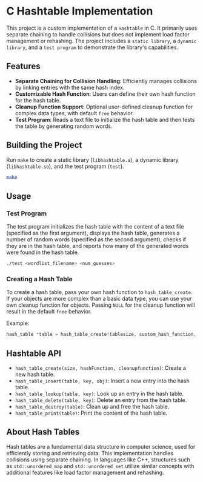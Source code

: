 # C Hashtable Implementation

This project is a custom implementation of a `Hashtable` in C. It primarily uses separate chaining to handle collisions but does not implement load factor management or rehashing. The project includes a `static library`, a `dynamic library`, and a `test program` to demonstrate the library's capabilities.

## Features

- **Separate Chaining for Collision Handling**: Efficiently manages collisions by linking entries with the same hash index.
- **Customizable Hash Function**: Users can define their own hash function for the hash table.
- **Cleanup Function Support**: Optional user-defined cleanup function for complex data types, with default `free` behavior.
- **Test Program**: Reads a text file to initialize the hash table and then tests the table by generating random words.

## Building the Project

Run `make` to create a static library (`libhashtable.a`), a dynamic library (`libhashtable.so`), and the test program (`test`).

```bash
make
```

## Usage

### Test Program

The test program initializes the hash table with the content of a text file (specified as the first argument), displays the hash table, generates a number of random words (specified as the second argument), checks if they are in the hash table, and reports how many of the generated words were found in the hash table.

```bash
./test <wordlist_filename> <num_guesses>
```

### Creating a Hash Table

To create a hash table, pass your own hash function to `hash_table_create`. If your objects are more complex than a basic data type, you can use your own cleanup function for objects. Passing `NULL` for the cleanup function will result in the default `free` behavior.

Example:
```c
hash_table *table = hash_table_create(tablesize, custom_hash_function, custom_cleanup_function);
```

## Hashtable API

- `hash_table_create(size, hashFunction, cleanupfunction)`: Create a new hash table.
- `hash_table_insert(table, key, obj)`: Insert a new entry into the hash table.
- `hash_table_lookup(table, key)`: Look up an entry in the hash table.
- `hash_table_delete(table, key)`: Delete an entry from the hash table.
- `hash_table_destroy(table)`: Clean up and free the hash table.
- `hash_table_print(table)`: Print the content of the hash table.

## About Hash Tables

Hash tables are a fundamental data structure in computer science, used for efficiently storing and retrieving data. This implementation handles collisions using separate chaining. In languages like C++, structures such as `std::unordered_map` and `std::unordered_set` utilize similar concepts with additional features like load factor management and rehashing.
